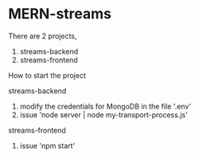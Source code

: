 <H1>MERN-streams</H1>

There are 2 projects,

1. streams-backend
2. streams-frontend


How to start the project

streams-backend
1. modify the credentials for MongoDB in the file '.env'
2. issue 'node server | node my-transport-process.js'


streams-frontend
1. issue 'npm start'